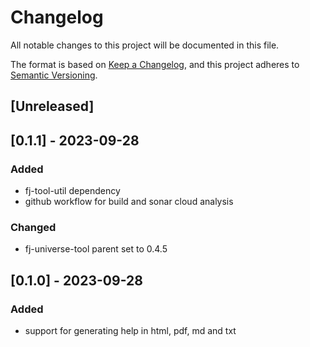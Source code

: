 # Changelog

All notable changes to this project will be documented in this file.

The format is based on [Keep a Changelog](https://keepachangelog.com/en/1.1.0/),
and this project adheres to [Semantic Versioning](https://semver.org/spec/v2.0.0.html).

## [Unreleased]

## [0.1.1] - 2023-09-28

### Added

- fj-tool-util dependency
- github workflow for build and sonar cloud analysis 

### Changed

- fj-universe-tool parent set to 0.4.5

## [0.1.0] - 2023-09-28

### Added

- support for generating help in html, pdf, md and txt